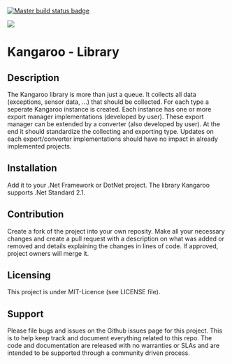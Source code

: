 <a href="https://ci.appveyor.com/project/Aldebaran91/swf"><img src="https://ci.appveyor.com/api/projects/status/github/Aldebaran91/Kangaroo?svg=true" alt="Master build status badge"><a/>
 
<a href="https://www.codacy.com/manual/SWF/Kangaroo?utm_source=github.com&amp;utm_medium=referral&amp;utm_content=Aldebaran91/Kangaroo&amp;utm_campaign=Badge_Grade"><img src="https://api.codacy.com/project/badge/Grade/3189e79374144c078e7859db155fe240"/></a>

Kangaroo - Library
======================

## Description
The Kangaroo library is more than just a queue. It collects all 
data (exceptions, sensor data, ...) that should be collected. For 
each type a seperate Kangaroo instance is created. Each instance 
has one or more export manager implementations (developed by user). 
These export manager can be extended by a converter (also developed 
by user). At the end it should standardize the collecting and exporting 
type. Updates on each export/converter implementations should have 
no impact in already implemented projects.

## Installation
Add it to your .Net Framework or DotNet project. The library 
Kangaroo supports .Net Standard 2.1.

## Contribution
Create a fork of the project into your own reposity. Make 
all your necessary changes and create a pull request with a 
description on what was added or removed and details explaining 
the changes in lines of code. If approved, project 
owners will merge it.

Licensing
---------
This project is under MIT-Licence (see LICENSE file).

Support
-------
Please file bugs and issues on the Github issues page for this 
project. This is to help keep track and document everything 
related to this repo. The code and documentation are released 
with no warranties or SLAs and are intended to be supported 
through a community driven process.
